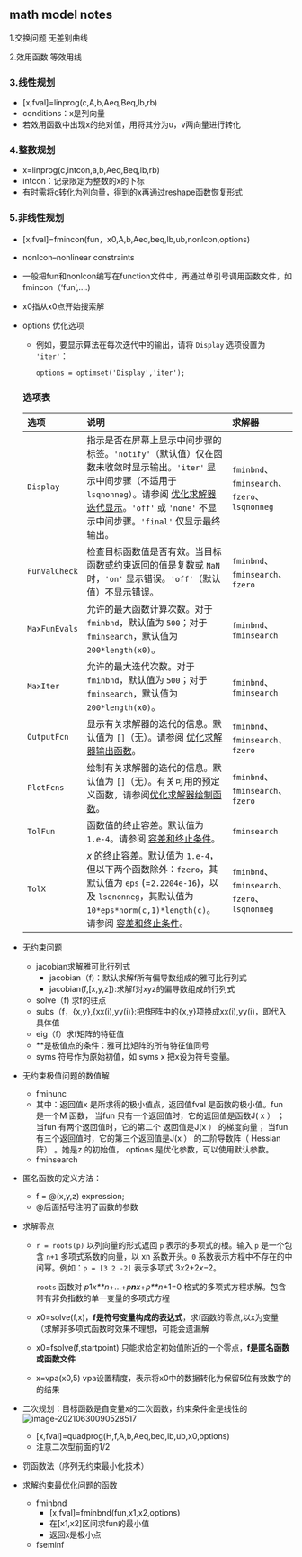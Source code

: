## math model notes

1.交换问题 无差别曲线

2.效用函数 等效用线

### 3.线性规划

- [x,fval]=linprog(c,A,b,Aeq,Beq,lb,rb)
- conditions：x是列向量
- 若效用函数中出现x的绝对值，用将其分为u，v两向量进行转化

### 4.整数规划

- x=linprog(c,intcon,a,b,Aeq,Beq,lb,rb)
- intcon：记录限定为整数的x的下标
- 有时需将c转化为列向量，得到的x再通过reshape函数恢复形式

### 5.非线性规划

- [x,fval]=fmincon(fun，x0,A,b,Aeq,beq,lb,ub,nonlcon,options)

- nonlcon–nonlinear constraints

- 一般把fun和nonlcon编写在function文件中，再通过单引号调用函数文件，如 fmincon（‘fun’,….)

- x0指从x0点开始搜索解

- options 优化选项

  - 例如，要显示算法在每次迭代中的输出，请将 `Display` 选项设置为 `'iter'`：

    ```
    options = optimset('Display','iter');
    ```

  ### 选项表

  | 选项          | 说明                                                         | 求解器                                        |
  | :------------ | :----------------------------------------------------------- | :-------------------------------------------- |
  | `Display`     | 指示是否在屏幕上显示中间步骤的标签。`'notify'`（默认值）仅在函数未收敛时显示输出。`'iter'` 显示中间步骤（不适用于 `lsqnonneg`）。请参阅 [优化求解器迭代显示](https://ww2.mathworks.cn/help/matlab/math/iterative-display.html)。`'off'` 或 `'none'` 不显示中间步骤。`'final'` 仅显示最终输出。 | `fminbnd`、`fminsearch`、`fzero`、`lsqnonneg` |
  | `FunValCheck` | 检查目标函数值是否有效。当目标函数或约束返回的值是复数或 `NaN` 时，`'on'` 显示错误。`'off'`（默认值）不显示错误。 | `fminbnd`、`fminsearch`、`fzero`              |
  | `MaxFunEvals` | 允许的最大函数计算次数。对于 `fminbnd`，默认值为 `500`；对于 `fminsearch`，默认值为 `200*length(x0)`。 | `fminbnd`、`fminsearch`                       |
  | `MaxIter`     | 允许的最大迭代次数。对于 `fminbnd`，默认值为 `500`；对于 `fminsearch`，默认值为 `200*length(x0)`。 | `fminbnd`、`fminsearch`                       |
  | `OutputFcn`   | 显示有关求解器的迭代的信息。默认值为 `[]`（无）。请参阅 [优化求解器输出函数](https://ww2.mathworks.cn/help/matlab/math/output-functions.html)。 | `fminbnd`、`fminsearch`、`fzero`              |
  | `PlotFcns`    | 绘制有关求解器的迭代的信息。默认值为 `[]`（无）。有关可用的预定义函数，请参阅[优化求解器绘制函数](https://ww2.mathworks.cn/help/matlab/math/plot-functions.html)。 | `fminbnd`、`fminsearch`、`fzero`              |
  | `TolFun`      | 函数值的终止容差。默认值为 `1.e-4`。请参阅 [容差和终止条件](https://ww2.mathworks.cn/help/matlab/math/setting-options.html#bt00l89-1)。 | `fminsearch`                                  |
  | `TolX`        | *x* 的终止容差。默认值为 `1.e-4`，但以下两个函数除外：`fzero`，其默认值为 `eps` (=`2.2204e-16`)，以及 `lsqnonneg`，其默认值为 `10*eps*norm(c,1)*length(c)`。请参阅 [容差和终止条件](https://ww2.mathworks.cn/help/matlab/math/setting-options.html#bt00l89-1)。 | `fminbnd`、`fminsearch`、`fzero`、`lsqnonneg` |

- 无约束问题

  - jacobian求解雅可比行列式
    - jacobian（f)：默认求解f所有偏导数组成的雅可比行列式
    - jacobian(f,[x,y,z]):求解f对xyz的偏导数组成的行列式
  - solve（f) 求f的驻点
  - subs（f，{x,y},{xx(i),yy(i)}:把f矩阵中的{x,y}项换成xx(i),yy(i)，即代入具体值
  - eig（f）求f矩阵的特征值
  - **是极值点的条件：雅可比矩阵的所有特征值同号
  - syms 符号作为原始初值，如 syms x 把x设为符号变量。

- 无约束极值问题的数值解

  - fminunc
  - 其中：返回值x 是所求得的极小值点，返回值fval 是函数的极小值。fun 是一个M 函数，
    当fun 只有一个返回值时，它的返回值是函数J( x ） ；当fun 有两个返回值时，它的第二个
    返回值是J(x ） 的梯度向量； 当fun 有三个返回值时，它的第三个返回值是J(x ） 的二阶导数阵（ Hessian 阵） 。她是z 的初始值， options 是优化参数，可以使用默认参数。
  - fminsearch

- 匿名函数的定义方法：

  - f = @(x,y,z) expression;
  - @后面括号注明了函数的参数

- 求解零点

  - `r = roots(p)` 以列向量的形式返回 `p` 表示的多项式的根。输入 `p` 是一个包含 `n+1` 多项式系数的向量，以 xn 系数开头。`0` 系数表示方程中不存在的中间幂。例如：`p = [3 2 -2]` 表示多项式 3*x*2+2*x*−2。

    `roots` 函数对 *p*1*x**n*+...+*p**n**x*+*p**n*+1=0 格式的多项式方程求解。包含带有非负指数的单一变量的多项式方程

  - x0=solve(f,x)，**f是符号变量构成的表达式**，求f函数的零点,以x为变量（求解非多项式函数时效果不理想，可能会遗漏解
  - x0=fsolve(f,startpoint) 只能求给定初始值附近的一个零点，**f是匿名函数或函数文件**
  - x=vpa(x0,5) vpa设置精度，表示将x0中的数据转化为保留5位有效数字的的结果

- 二次规划：目标函数是自变量x的二次函数，约束条件全是线性的![image-20210630090528517](C:\Users\Mimas\AppData\Roaming\Typora\typora-user-images\image-20210630090528517.png)

  - [x,fval]=quadprog(H,f,A,b,Aeq,beq,lb,ub,x0,options)
  - 注意二次型前面的1/2

- 罚函数法（序列无约束最小化技术）

- 求解约束最优化问题的函数

  - fminbnd
    - [x,fval]=fminbnd(fun,x1,x2,options)
    - 在[x1,x2]区间求fun的最小值
    - 返回x是极小点
  - fseminf

